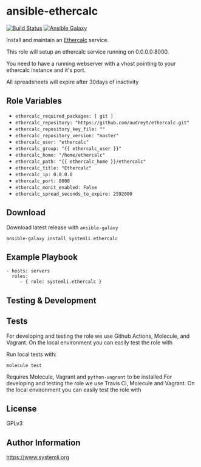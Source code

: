 ansible-ethercalc
=================

[![Build Status](https://github.com/systemli/ansible-role-ethercalc/workflows/Molecule/badge.svg?branch=master)](https://github.com/systemli/ansible-role-ethercalc/actions?query=workflow%3AIntegration)
[![Ansible Galaxy](http://img.shields.io/badge/ansible--galaxy-ethercalc-blue.svg)](https://galaxy.ansible.com/systemli/ethercalc)

Install and maintain an [Ethercalc](https://ethercalc.net/) service.

This role will setup an ethercalc service running on 0.0.0.0:8000.

You need to have a running webserver with a vhost pointing to your ethercalc instance and it's port. 

All spreadsheets will expire after 30days of inactivity

Role Variables
--------------

* `ethercalc_required_packages: [ git ]`
* `ethercalc_repository: "https://github.com/audreyt/ethercalc.git"`
* `ethercalc_repository_key_file: ""`
* `ethercalc_repository_version: "master"`
* `ethercalc_user: "ethercalc"`
* `ethercalc_group: "{{ ethercalc_user }}"`
* `ethercalc_home: "/home/ethercalc"`
* `ethercalc_path: "{{ ethercalc_home }}/ethercalc"`
* `ethercalc_title: "Ethercalc"`
* `ethercalc_ip: 0.0.0.0`
* `ethercalc_port: 8000`
* `ethercalc_monit_enabled: False`
* `ethercalc_spread_seconds_to_expire: 2592000`

Download
--------

Download latest release with `ansible-galaxy`

	ansible-galaxy install systemli.ethercalc

Example Playbook
----------------

    - hosts: servers
      roles:
         - { role: systemli.ethercalc }

Testing & Development
---------------------

Tests
-----

For developing and testing the role we use Github Actions, Molecule, and Vagrant. On the local environment you can easily test the role with

Run local tests with:

```
molecule test 
```

Requires Molecule, Vagrant and `python-vagrant` to be installed.For developing and testing the role we use Travis CI, Molecule and Vagrant. On the local environment you can easily test the role with

License
-------

GPLv3

Author Information
------------------

https://www.systemli.org
